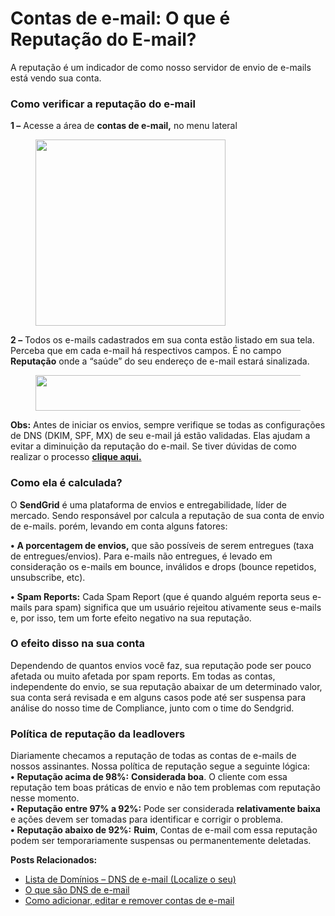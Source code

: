 # Contas de e-mail: O que é Reputação do E-mail?

A reputação é um indicador de como nosso servidor de envio de e-mails está vendo sua conta.

### **Como verificar a reputação do e-mail**

**1 –** Acesse a área de **contas de e-mail,** no menu lateral

<figure><img src="https://suporte.love/wp-content/uploads/2023/07/Screenshot_3.png" alt="" height="298" width="304"><figcaption></figcaption></figure>

**2 –** Todos os e-mails cadastrados em sua conta estão listado em sua tela. Perceba que em cada e-mail há respectivos campos. É no campo **Reputação** onde a “saúde” do seu endereço de e-mail estará sinalizada.

<figure><img src="https://suporte.love/wp-content/uploads/2023/07/Screenshot_4-1024x70.png" alt="" height="57" width="845"><figcaption></figcaption></figure>

**Obs:** Antes de iniciar os envios, sempre verifique se todas as configurações de DNS (DKIM, SPF, MX) de seu e-mail já estão validadas. Elas ajudam a evitar a diminuição da reputação do e-mail. Se tiver dúvidas de como realizar o processo [**clique aqui.**](https://suporte.love/dns-de-e-mail/)

### **Como ela é calculada?**

O **SendGrid** é uma plataforma de envios e entregabilidade, líder de mercado. Sendo responsável por calcula a reputação de sua conta de envio de e-mails. porém, levando em conta alguns fatores:

**•** **A porcentagem de envios,** que são possíveis de serem entregues (taxa de entregues/envios). Para e-mails não entregues, é levado em consideração os e-mails em bounce, inválidos e drops (bounce repetidos, unsubscribe, etc).

**•** **Spam Reports:** Cada Spam Report (que é quando alguém reporta seus e-mails para spam) significa que um usuário rejeitou ativamente seus e-mails e, por isso, tem um forte efeito negativo na sua reputação.

### **O efeito disso na sua conta**

Dependendo de quantos envios você faz, sua reputação pode ser pouco afetada ou muito afetada por spam reports. Em todas as contas, independente do envio, se sua reputação abaixar de um determinado valor, sua conta será revisada e em alguns casos pode até ser suspensa para análise do nosso time de Compliance, junto com o time do Sendgrid.

### **Política de reputação da leadlovers**

Diariamente checamos a reputação de todas as contas de e-mails de nossos assinantes. Nossa política de reputação segue a seguinte lógica:\
**•** **Reputação acima de 98%:** **Considerada boa**. O cliente com essa reputação tem boas práticas de envio e não tem problemas com reputação nesse momento.\
**•** **Reputação entre 97% a 92%:** Pode ser considerada **relativamente baixa** e ações devem ser tomadas para identificar e corrigir o problema.\
**•** **Reputação abaixo de 92%:** **Ruim**, Contas de e-mail com essa reputação podem ser temporariamente suspensas ou permanentemente deletadas.

**Posts Relacionados:**&#x20;

* [Lista de Domínios – DNS de e-mail (Localize o seu)](https://suporte.love/dns-de-e-mail/)
* [O que são DNS de e-mail ](https://suporte.love/dns-de-email/)
* [Como adicionar, editar e remover contas de e-mail](https://suporte.love/adicionar-e-ativar-e-mail-para-disparos/)

